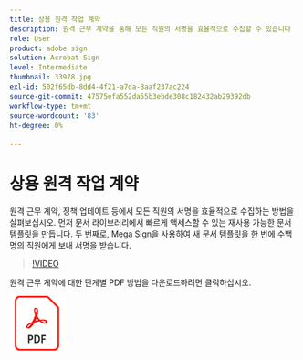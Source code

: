 ```yaml
---
title: 상용 원격 작업 계약
description: 원격 근무 계약을 통해 모든 직원의 서명을 효율적으로 수집할 수 있습니다
role: User
product: adobe sign
solution: Acrobat Sign
level: Intermediate
thumbnail: 33978.jpg
exl-id: 502f65db-8dd4-4f21-a7da-8aaf237ac224
source-git-commit: 47575efa552da55b3ebde308c182432ab29392db
workflow-type: tm+mt
source-wordcount: '83'
ht-degree: 0%

---
```


# 상용 원격 작업 계약

원격 근무 계약, 정책 업데이트 등에서 모든 직원의 서명을 효율적으로 수집하는 방법을 살펴보십시오. 먼저 문서 라이브러리에서 빠르게 액세스할 수 있는 재사용 가능한 문서 템플릿을 만듭니다. 두 번째로, Mega Sign을 사용하여 새 문서 템플릿을 한 번에 수백 명의 직원에게 보내 서명을 받습니다.

>[!VIDEO](https://video.tv.adobe.com/v/33978?hidetitle=true)

원격 근무 계약에 대한 단계별 PDF 방법을 다운로드하려면 클릭하십시오.

[![PDF 레시피 다운로드](../assets/acrobat_PDF_96.png)](../assets/UseCaseRecipe-EN-UsingMegaSign.pdf)
